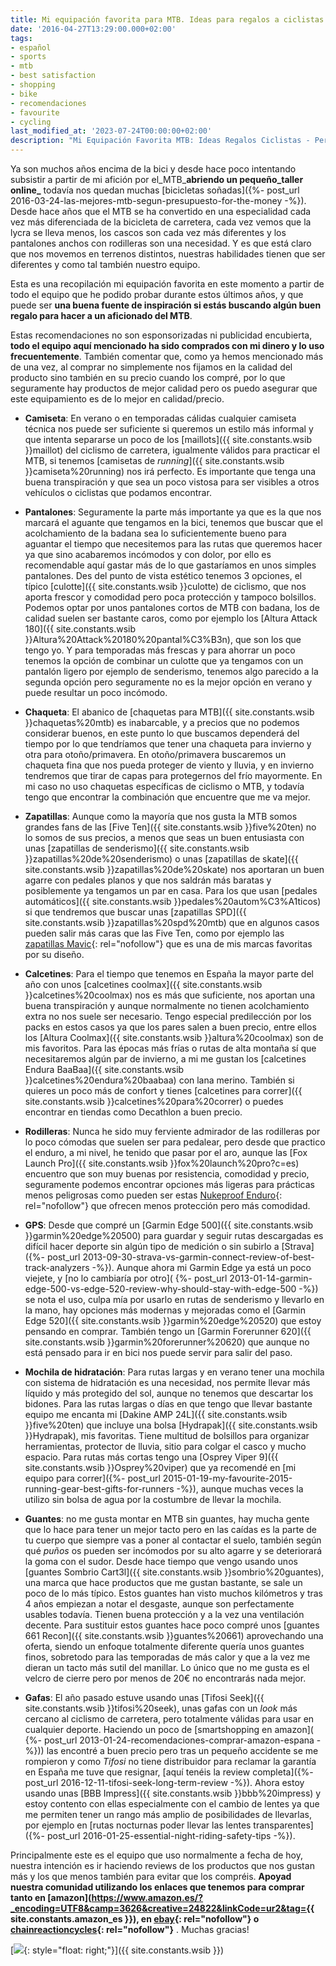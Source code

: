 ```yaml
---
title: Mi equipación favorita para MTB. Ideas para regalos a ciclistas
date: '2016-04-27T13:29:00.000+02:00'
tags:
- español
- sports
- mtb
- best satisfaction
- shopping
- bike
- recomendaciones
- favourite
- cycling
last_modified_at: '2023-07-24T00:00:00+02:00'
description: "Mi Equipación Favorita MTB: Ideas Regalos Ciclistas - Personal recommendations and gift ideas for mountain biking enthusiasts, featuring my favorite gear"
---
```


Ya son muchos años encima de la bici y desde hace poco intentando subsistir a partir de mi afición por el_MTB_**abriendo un pequeño_taller online_** todavía nos quedan muchas [bicicletas soñadas]({%- post_url 2016-03-24-las-mejores-mtb-segun-presupuesto-for-the-money -%}). Desde hace años que el MTB se ha convertido en una especialidad cada vez más diferenciada de la bicicleta de carretera, cada vez vemos que la lycra se lleva menos, los cascos son cada vez más diferentes y los pantalones anchos con rodilleras son una necesidad. Y es que está claro que nos movemos en terrenos distintos, nuestras habilidades tienen que ser diferentes y como tal también nuestro equipo.  
  
Esta es una recopilación mi equipación favorita en este momento a partir de todo el equipo que he podido probar durante estos últimos años, y que puede ser **una buena fuente de inspiración si estás buscando algún buen regalo para hacer a un aficionado del MTB**.  
  
Estas recomendaciones no son esponsorizadas ni publicidad encubierta, **todo el equipo aquí mencionado ha sido comprados con mi dinero y lo uso frecuentemente**. También comentar que, como ya hemos mencionado más de una vez, al comprar no simplemente nos fijamos en la calidad del producto sino también en su precio cuando los compré, por lo que seguramente hay productos de mejor calidad pero os puedo asegurar que este equipamiento es de lo mejor en calidad/precio.  

* **Camiseta**: En verano o en temporadas cálidas cualquier camiseta técnica nos puede ser suficiente si queremos un estilo más informal y que intenta separarse un poco de los [maillots]({{ site.constants.wsib }}maillot) del ciclismo de carretera, igualmente válidos para practicar el MTB, si tenemos [camisetas de _running_]({{ site.constants.wsib }}camiseta%20running) nos irá perfecto. Es importante que tenga una buena transpiración y que sea un poco vistosa para ser visibles a otros vehículos o ciclistas que podamos encontrar.  

* **Pantalones**: Seguramente la parte más importante ya que es la que nos marcará el aguante que tengamos en la bici, tenemos que buscar que el acolchamiento de la badana sea lo suficientemente bueno para aguantar el tiempo que necesitemos para las rutas que queremos hacer ya que sino acabaremos incómodos y con dolor, por ello es recomendable aquí gastar más de lo que gastaríamos en unos simples pantalones. Des del punto de vista estético tenemos 3 opciones, el típico [culotte]({{ site.constants.wsib }}culotte) de ciclismo, que nos aporta frescor y comodidad pero poca protección y tampoco bolsillos. Podemos optar por unos pantalones cortos de MTB con badana, los de calidad suelen ser bastante caros, como por ejemplo los [Altura Attack 180]({{ site.constants.wsib }}Altura%20Attack%20180%20pantal%C3%B3n), que son los que tengo yo. Y para temporadas más frescas y para ahorrar un poco tenemos la opción de combinar un culotte que ya tengamos con un pantalón ligero por ejemplo de senderismo, tenemos algo parecido a la segunda opción pero seguramente no es la mejor opción en verano y puede resultar un poco incómodo.  

* **Chaqueta**: El abanico de [chaquetas para MTB]({{ site.constants.wsib }}chaquetas%20mtb) es inabarcable, y a precios que no podemos considerar buenos, en este punto lo que buscamos dependerá del tiempo por lo que tendríamos que tener una chaqueta para invierno y otra para otoño/primavera. En otoño/primavera buscaremos un chaqueta fina que nos pueda proteger de viento y lluvia, y en invierno tendremos que tirar de capas para protegernos del frío mayormente. En mi caso no uso chaquetas específicas de ciclismo o MTB, y todavía tengo que encontrar la combinación que encuentre que me va mejor.  

* **Zapatillas**: Aunque como la mayoría que nos gusta la MTB somos grandes fans de las [Five Ten]({{ site.constants.wsib }}five%20ten) no lo somos de sus precios, a menos que seas un buen entusiasta con unas [zapatillas de senderismo]({{ site.constants.wsib }}zapatillas%20de%20senderismo) o unas [zapatillas de skate]({{ site.constants.wsib }}zapatillas%20de%20skate) nos aportaran un buen agarre con pedales planos y que nos saldrán más baratas y posiblemente ya tengamos un par en casa. Para los que usan [pedales automáticos]({{ site.constants.wsib }}pedales%20autom%C3%A1ticos) si que tendremos que buscar unas [zapatillas SPD]({{ site.constants.wsib }}zapatillas%20spd%20mtb) que en algunos casos pueden salir más caras que las Five Ten, como por ejemplo las [zapatillas Mavic](https://ad.zanox.com/ppc/?37368613C2015662025T&ULP=[[https://www.chainreactioncycles.com/es/en/mavic/footwear]]){: rel="nofollow"} que es una de mis marcas favoritas por su diseño.  

* **Calcetines**: Para el tiempo que tenemos en España la mayor parte del año con unos [calcetines coolmax]({{ site.constants.wsib }}calcetines%20coolmax) nos es más que suficiente, nos aportan una buena transpiración y aunque normalmente no tienen acolchamiento extra no nos suele ser necesario. Tengo especial predilección por los packs en estos casos ya que los pares salen a buen precio, entre ellos los [Altura Coolmax]({{ site.constants.wsib }}altura%20coolmax) son de mis favoritos. Para las épocas más frías o rutas de alta montaña sí que necesitaremos algún par de invierno, a mi me gustan los [calcetines Endura BaaBaa]({{ site.constants.wsib }}calcetines%20endura%20baabaa) con lana merino. También si quieres un poco más de confort y tienes [calcetines para correr]({{ site.constants.wsib }}calcetines%20para%20correr) o puedes encontrar en tiendas como Decathlon a buen precio.  

* **Rodilleras**: Nunca he sido muy ferviente admirador de las rodilleras por lo poco cómodas que suelen ser para pedalear, pero desde que practico el enduro, a mi nivel, he tenido que pasar por el aro, aunque las [Fox Launch Pro]({{ site.constants.wsib }}fox%20launch%20pro?c=es) encuentro que son muy buenas por resistencia, comodidad y precio, seguramente podemos encontrar opciones más ligeras para prácticas menos peligrosas como pueden ser estas [Nukeproof Enduro](https://ad.zanox.com/ppc/?37368613C2015662025T&ULP=[[https://www.chainreactioncycles.com/es/es/rodilleras-ligeras-nukeproof-critical-enduro/rp-prod132015]]){: rel="nofollow"} que ofrecen menos protección pero más comodidad.  

* **GPS**: Desde que compré un [Garmin Edge 500]({{ site.constants.wsib }}garmin%20edge%20500) para guardar y seguir rutas descargadas es difícil hacer deporte sin algún tipo de medición o sin subirlo a [Strava]({%- post_url 2013-09-30-strava-vs-garmin-connect-review-of-best-track-analyzers -%}). Aunque ahora mi Garmin Edge ya está un poco viejete, y [no lo cambiaría por otro]( {%- post_url 2013-01-14-garmin-edge-500-vs-edge-520-review-why-should-stay-with-edge-500 -%}) se nota el uso, culpa mía por usarlo en rutas de senderismo y llevarlo en la mano, hay opciones más modernas y mejoradas como el [Garmin Edge 520]({{ site.constants.wsib }}garmin%20edge%20520) que estoy pensando en comprar. También tengo un [Garmin Forerunner 620]({{ site.constants.wsib }}garmin%20forerunner%20620) que aunque no está pensado para ir en bici nos puede servir para salir del paso.  

* **Mochila de hidratación**: Para rutas largas y en verano tener una mochila con sistema de hidratación es una necesidad, nos permite llevar más líquido y más protegido del sol, aunque no tenemos que descartar los bidones. Para las rutas largas o días en que tengo que llevar bastante equipo me encanta mi [Dakine AMP 24L]({{ site.constants.wsib }}five%20ten) que incluye una bolsa [Hydrapak]({{ site.constants.wsib }}Hydrapak), mis favoritas. Tiene multitud de bolsillos para organizar herramientas, protector de lluvia, sitio para colgar el casco y mucho espacio. Para rutas más cortas tengo una [Osprey Viper 9]({{ site.constants.wsib }}Osprey%20viper) que ya recomendé en [mi equipo para correr]({%- post_url 2015-01-19-my-favourite-2015-running-gear-best-gifts-for-runners -%}), aunque muchas veces la utilizo sin bolsa de agua por la costumbre de llevar la mochila.  

* **Guantes**: no me gusta montar en MTB sin guantes, hay mucha gente que lo hace para tener un mejor tacto pero en las caídas es la parte de tu cuerpo que siempre vas a poner al contactar el suelo, también según qué _puños_ os pueden ser incómodos por su alto agarre y se deteriorará la goma con el sudor. Desde hace tiempo que vengo usando unos [guantes Sombrio Cart3l]({{ site.constants.wsib }}sombrio%20guantes), una marca que hace productos que me gustan bastante, se sale un poco de lo más típico. Estos guantes han visto muchos kilómetros y tras 4 años empiezan a notar el desgaste, aunque son perfectamente usables todavía. Tienen buena protección y a la vez una ventilación decente. Para sustituir estos guantes hace poco compré unos [guantes 661 Recon]({{ site.constants.wsib }}guantes%20661) aprovechando una oferta, siendo un enfoque totalmente diferente quería unos guantes finos, sobretodo para las temporadas de más calor y que a la vez me dieran un tacto más sutil del manillar. Lo único que no me gusta es el velcro de cierre pero por menos de 20€ no encontrarás nada mejor.  

* **Gafas**: El año pasado estuve usando unas [Tifosi Seek]({{ site.constants.wsib }}tifosi%20seek), unas gafas con un _look_ más cercano al ciclismo de carretera, pero totalmente válidas para usar en cualquier deporte. Haciendo un poco de [smartshopping en amazon]( {%- post_url 2013-01-24-recomendaciones-comprar-amazon-espana -%})) las encontré a buen precio pero tras un pequeño accidente se me rompieron y como _Tifosi_ no tiene distribuidor para reclamar la garantía en España me tuve que resignar, [aquí tenéis la review completa]({%- post_url 2016-12-11-tifosi-seek-long-term-review -%}). Ahora estoy usando unas [BBB Impress]({{ site.constants.wsib }}bbb%20impress) y estoy contento con ellas especialmente con el cambio de lentes ya que me permiten tener un rango más amplio de posibilidades de llevarlas, por ejemplo en [rutas nocturnas poder llevar las lentes transparentes]({%- post_url 2016-01-25-essential-night-riding-safety-tips -%}).  

Principalmente este es el equipo que uso normalmente a fecha de hoy, nuestra intención es ir haciendo reviews de los productos que nos gustan más y los que menos también para evitar que los compréis. **Apoyad nuestra comunidad utilizando los enlaces que tenemos para comprar tanto en [amazon](https://www.amazon.es/?_encoding=UTF8&camp=3626&creative=24822&linkCode=ur2&tag={{ site.constants.amazon_es }}), en [ebay](https://rover.ebay.com/rover/1/1185-53479-19255-0/1?icep_ff3=1&pub=5575077854&toolid=10001&campid=5337456056&customid=&ipn=psmain&icep_vectorid=229501&kwid=902099&mtid=824&kw=lg){: rel="nofollow"} o [chainreactioncycles](https://ad.zanox.com/ppc/?37264103C88698817T){: rel="nofollow"}** . Muchas gracias!  
  
[![](https://4.bp.blogspot.com/-cJj51R6IDEc/VyUGPnowaKI/AAAAAAAAAyM/T82XYWqt6JEKeFBNF6ygrGgnkWMIqm0eACLcB/s1600/where-to-buy-logo.png){: style="float: right;"}]({{ site.constants.wsib }})
